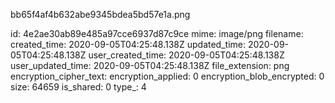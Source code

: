 bb65f4af4b632abe9345bdea5bd57e1a.png

id: 4e2ae30ab89e485a97cce6937d87c9ce
mime: image/png
filename: 
created_time: 2020-09-05T04:25:48.138Z
updated_time: 2020-09-05T04:25:48.138Z
user_created_time: 2020-09-05T04:25:48.138Z
user_updated_time: 2020-09-05T04:25:48.138Z
file_extension: png
encryption_cipher_text: 
encryption_applied: 0
encryption_blob_encrypted: 0
size: 64659
is_shared: 0
type_: 4
